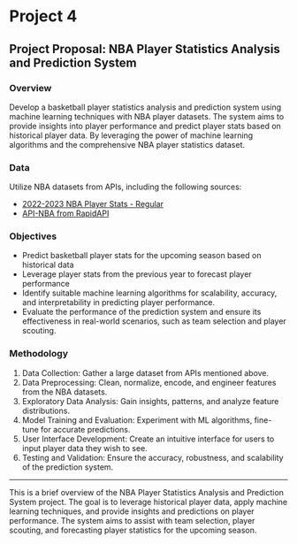 # Project 4

## Project Proposal: NBA Player Statistics Analysis and Prediction System

### Overview
Develop a basketball player statistics analysis and prediction system using machine learning techniques with NBA player datasets. The system aims to provide insights into player performance and predict player stats based on historical player data. By leveraging the power of machine learning algorithms and the comprehensive NBA player statistics dataset.

### Data
Utilize NBA datasets from APIs, including the following sources:
- [2022-2023 NBA Player Stats - Regular](https://www.kaggle.com/datasets/vivovinco/20222023-nba-player-stats-regular?select=2022-2023+NBA+Player+Stats+-+Regular.csv)
- [API-NBA from RapidAPI](https://rapidapi.com/api-sports/api/api-nba)

### Objectives
- Predict basketball player stats for the upcoming season based on historical data
- Leverage player stats from the previous year to forecast player performance
- Identify suitable machine learning algorithms for scalability, accuracy, and interpretability in predicting player performance.
- Evaluate the performance of the prediction system and ensure its effectiveness in real-world scenarios, such as team selection and player scouting.

### Methodology
1. Data Collection: Gather a large dataset from APIs mentioned above.
2. Data Preprocessing: Clean, normalize, encode, and engineer features from the NBA datasets.
3. Exploratory Data Analysis: Gain insights, patterns, and analyze feature distributions.
4. Model Training and Evaluation: Experiment with ML algorithms, fine-tune for accurate predictions.
5. User Interface Development: Create an intuitive interface for users to input player data they wish to see.
6. Testing and Validation: Ensure the accuracy, robustness, and scalability of the prediction system.

---

This is a brief overview of the NBA Player Statistics Analysis and Prediction System project. The goal is to leverage historical player data, apply machine learning techniques, and provide insights and predictions on player performance. The system aims to assist with team selection, player scouting, and forecasting player statistics for the upcoming season.
